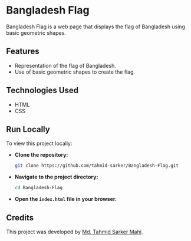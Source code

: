 # Bangladesh Flag

Bangladesh Flag is a web page that displays the flag of Bangladesh using basic geometric shapes.

## Features

- Representation of the flag of Bangladesh.
- Use of basic geometric shapes to create the flag.

## Technologies Used

- HTML
- CSS

## Run Locally

To view this project locally:

- **Clone the repository:**

    ```bash
    git clone https://github.com/tahmid-sarker/Bangladesh-Flag.git
    ```

- **Navigate to the project directory:**

    ```bash
    cd Bangladesh-Flag
    ```

- **Open the `index.html` file in your browser.**

## Credits

This project was developed by [Md. Tahmid Sarker Mahi](https://tahmid-sarker.github.io).